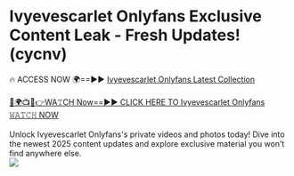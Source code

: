 # Ivyevescarlet Onlyfans Exclusive Content Leak - Fresh Updates! (cycnv)

🔥 ACCESS NOW 🌍==►► <a href="https://tinyurl.com/kvy9nzfs" rel="nofollow">Ivyevescarlet Onlyfans Latest Collection</a>
<br><br>
[🔴🌍📺📱👉WA𝚃CH Now==►► CLICK HERE TO Ivyevescarlet Onlyfans 𝚆𝙰𝚃𝙲𝙷 NOW](https://tinyurl.com/kvy9nzfs)
<br><br>
Unlock Ivyevescarlet Onlyfans's private videos and photos today! Dive into the newest 2025 content updates and explore exclusive material you won’t find anywhere else.
<br>
<a href="https://tinyurl.com/kvy9nzfs" rel="nofollow" data-target="animated-image.originalLink"><img src="https://camo.githubusercontent.com/8a4f000d20f83aca3bf7ec5f350d767afa0574a8a352519fd8cfa583a6f93a33/68747470733a2f2f692e696d6775722e636f6d2f644a486b345a712e676966" data-canonical-src="https://i.imgur.com/dJHk4Zq.gif" style="max-width: 100%; display: inline-block;" data-target="animated-image.originalImage"></a>
<br>
